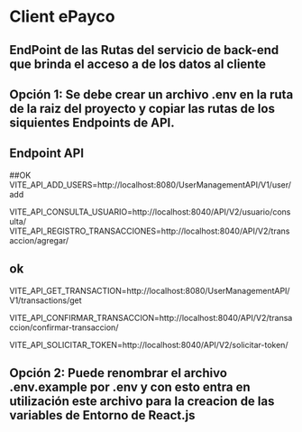 # Client ePayco

## EndPoint de las Rutas del servicio de back-end que brinda el acceso a de los datos al cliente


## Opción 1: Se debe crear un archivo .env en la ruta de la raiz del proyecto y copiar las rutas de los siquientes Endpoints de API.

## Endpoint API
##OK
VITE_API_ADD_USERS=http://localhost:8080/UserManagementAPI/V1/user/add

VITE_API_CONSULTA_USUARIO=http://localhost:8040/API/V2/usuario/consulta/
VITE_API_REGISTRO_TRANSACCIONES=http://localhost:8040/API/V2/transaccion/agregar/

## ok
VITE_API_GET_TRANSACTION=http://localhost:8080/UserManagementAPI/V1/transactions/get

VITE_API_CONFIRMAR_TRANSACCION=http://localhost:8040/API/V2/transaccion/confirmar-transaccion/

VITE_API_SOLICITAR_TOKEN=http://localhost:8040/API/V2/solicitar-token/

## Opción 2: Puede renombrar el archivo .env.example por .env y con esto entra en utilización este archivo para la creacion de las variables de Entorno de React.js